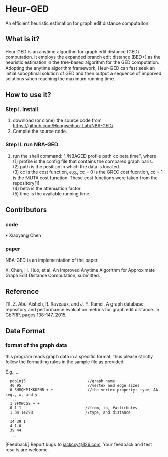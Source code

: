 # Heur-GED
An efficient heuristic estimation for graph edit distance computaiton 

## What is it?
Heur-GED is an anytime algorithm for graph edit distance (GED) computation. It employs 
the expanded branch edit distance (BED+) as the heuristic estimation in the tree-based algorithm for the 
GED computation. Adopting the anytime algorithm framework, Heur-GED can fast seek an initial suboptimal solution 
of GED and then output a sequence of imporved solutions when reaching the maximum running time. 

## How to use it?   
### Step I. Install
   1. download (or clone) the source code from https://github.com/Hongweihuo-Lab/NBA-GED/
   2. Compile the source code. 
### Step II. run NBA-GED
   1. run the shell command: "./NBAGED profile path cc beta time", where    
       (1) profile is the config file that contains the compared graph paris.       
       (2) path is the position in which the data is located.        
       (3) cc is the cost function, e.g., cc = 0 is the GREC cost fucntion, cc = 1 is the MUTA cost function. These 
           cost functions were taken from the repository[1].            
       (4) beta is the attenuation factor.       
       (5) time is the available running time. 
       
## Contributors
### code
•	Xiaoyang Chen 
### paper
NBA-GED is an implementation of the paper.

X. Chen, H. Huo, et al. An Improved Anytime Algorithm for Approximate Graph Edit Distance Computation, submitted. 
## Reference
[1]. Z. Abu-Aisheh, R. Raveaux, and J. Y. Ramel. A graph database repository and performance evaluation metrics for graph edit distance. In GbPRP, pages 138–147, 2015.

## Data Format

### format of the graph data 
this program reads graph data in a specific format, thus please strictly 
follow the formatting rules in the sample file as provided.

E.g., ...

      pdb1nj5                           //graph name 
      40 95                             //vertex and edge sizes 
      0 SHMQKPIKKDPNR + +               //the vertex property: type, AA-seq., x, and y 
      ...
      1 SFMWCGE + +     
      0 1 1                            //from, to, #attirbutes
      1 34.14298                       //type, and distance 
      ...
      14 39 1
      4 1.0
      39 44 
      ...
 
[Feedback]
Report bugs to <jackcxy@126.com>. Your feedback and test results are welcome.
